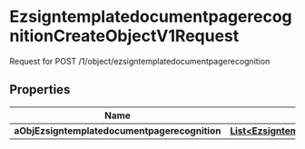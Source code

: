 

# EzsigntemplatedocumentpagerecognitionCreateObjectV1Request

Request for POST /1/object/ezsigntemplatedocumentpagerecognition

## Properties

| Name | Type | Description | Notes |
|------------ | ------------- | ------------- | -------------|
|**aObjEzsigntemplatedocumentpagerecognition** | [**List&lt;EzsigntemplatedocumentpagerecognitionRequestCompound&gt;**](EzsigntemplatedocumentpagerecognitionRequestCompound.md) |  |  |



